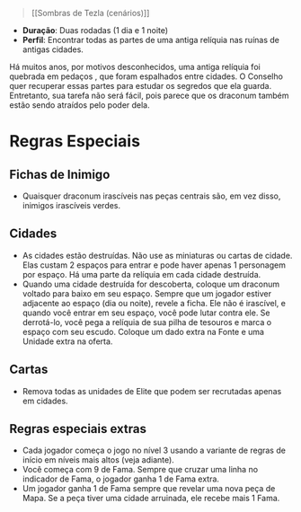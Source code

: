> [[Sombras de Tezla (cenários)]]

- **Duração**: Duas rodadas (1 dia e 1 noite)
- **Perfil**: Encontrar todas as partes de uma antiga relíquia nas ruínas de antigas cidades.

Há muitos anos, por motivos desconhecidos, uma antiga relíquia foi quebrada em pedaços , que foram espalhados entre cidades. O Conselho quer recuperar essas partes para estudar os segredos que ela guarda. Entretanto, sua tarefa não será fácil, pois parece que os draconum também estão sendo atraídos pelo poder dela.

# Regras Especiais
## Fichas de Inimigo
- Quaisquer draconum irascíveis nas peças centrais são, em vez disso, inimigos irascíveis verdes.

## Cidades
- As cidades estão destruídas. Não use as miniaturas ou cartas de cidade. Elas custam 2 espaços para entrar e pode haver apenas 1 personagem por espaço. Há uma parte da relíquia em cada cidade destruída.
- Quando uma cidade destruída for descoberta, coloque um draconum voltado para baixo em seu espaço. Sempre que um jogador estiver adjacente ao espaço (dia ou noite), revele a ficha. Ele não é irascível, e quando você entrar em seu espaço, você pode lutar contra ele. Se derrotá-lo, você pega a relíquia de sua pilha de tesouros e marca o espaço com seu escudo. Coloque um dado extra na Fonte e uma Unidade extra na oferta.

## Cartas
- Remova todas as unidades de Elite que podem ser recrutadas apenas em cidades.

## Regras especiais extras
- Cada jogador começa o jogo no nível 3 usando a variante de regras de início em níveis mais altos (veja adiante).
- Você começa com 9 de Fama. Sempre que cruzar uma linha no indicador de Fama, o jogador ganha 1 de Fama extra.
- Um jogador ganha 1 de Fama sempre que revelar uma nova peça de Mapa. Se a peça tiver uma cidade arruinada, ele recebe mais 1 Fama.